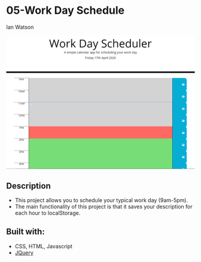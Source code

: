 # 05-Work Day Schedule
Ian Watson

![05-Homework](images/screenshot.png)

## Description
* This project allows you to schedule your typical work day (9am-5pm).
* The main functionality of this project is that it saves your description for each hour to localStorage.

## Built with:
* CSS, HTML, Javascript
* [JQuery](https://jquery.com/)
